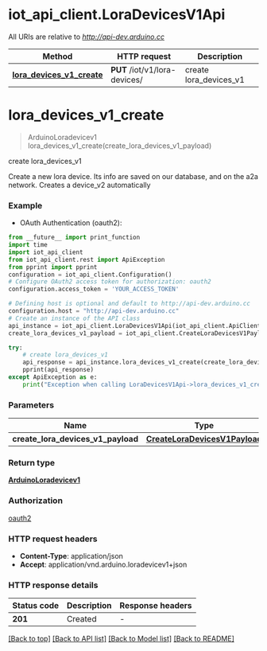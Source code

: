 # iot_api_client.LoraDevicesV1Api

All URIs are relative to *http://api-dev.arduino.cc*

Method | HTTP request | Description
------------- | ------------- | -------------
[**lora_devices_v1_create**](LoraDevicesV1Api.md#lora_devices_v1_create) | **PUT** /iot/v1/lora-devices/ | create lora_devices_v1


# **lora_devices_v1_create**
> ArduinoLoradevicev1 lora_devices_v1_create(create_lora_devices_v1_payload)

create lora_devices_v1

Create a new lora device. Its info are saved on our database, and on the a2a network. Creates a device_v2 automatically

### Example

* OAuth Authentication (oauth2):
```python
from __future__ import print_function
import time
import iot_api_client
from iot_api_client.rest import ApiException
from pprint import pprint
configuration = iot_api_client.Configuration()
# Configure OAuth2 access token for authorization: oauth2
configuration.access_token = 'YOUR_ACCESS_TOKEN'

# Defining host is optional and default to http://api-dev.arduino.cc
configuration.host = "http://api-dev.arduino.cc"
# Create an instance of the API class
api_instance = iot_api_client.LoraDevicesV1Api(iot_api_client.ApiClient(configuration))
create_lora_devices_v1_payload = iot_api_client.CreateLoraDevicesV1Payload() # CreateLoraDevicesV1Payload | 

try:
    # create lora_devices_v1
    api_response = api_instance.lora_devices_v1_create(create_lora_devices_v1_payload)
    pprint(api_response)
except ApiException as e:
    print("Exception when calling LoraDevicesV1Api->lora_devices_v1_create: %s\n" % e)
```

### Parameters

Name | Type | Description  | Notes
------------- | ------------- | ------------- | -------------
 **create_lora_devices_v1_payload** | [**CreateLoraDevicesV1Payload**](CreateLoraDevicesV1Payload.md)|  | 

### Return type

[**ArduinoLoradevicev1**](ArduinoLoradevicev1.md)

### Authorization

[oauth2](../README.md#oauth2)

### HTTP request headers

 - **Content-Type**: application/json
 - **Accept**: application/vnd.arduino.loradevicev1+json

### HTTP response details
| Status code | Description | Response headers |
|-------------|-------------|------------------|
**201** | Created |  -  |

[[Back to top]](#) [[Back to API list]](../README.md#documentation-for-api-endpoints) [[Back to Model list]](../README.md#documentation-for-models) [[Back to README]](../README.md)

